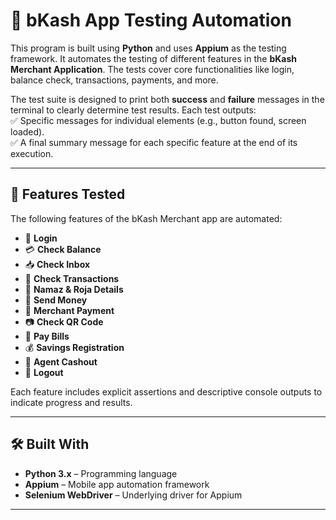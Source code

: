 # 📱 bKash App Testing Automation

This program is built using **Python** and uses **Appium** as the testing framework. It automates the testing of different features in the **bKash Merchant Application**. The tests cover core functionalities like login, balance check, transactions, payments, and more.  

The test suite is designed to print both **success** and **failure** messages in the terminal to clearly determine test results. Each test outputs:  
✅ Specific messages for individual elements (e.g., button found, screen loaded).  
✅ A final summary message for each specific feature at the end of its execution.

---

## 🚀 Features Tested

The following features of the bKash Merchant app are automated:  

- 🔐 **Login**  
- 💳 **Check Balance**  
- 📥 **Check Inbox**  
- 📜 **Check Transactions**  
- 🕌 **Namaz & Roja Details**  
- 💸 **Send Money**  
- 🏪 **Merchant Payment**  
- 📷 **Check QR Code**  
- 🧾 **Pay Bills**  
- 💰 **Savings Registration**  
- 🏧 **Agent Cashout**  
- 🚪 **Logout**  

Each feature includes explicit assertions and descriptive console outputs to indicate progress and results.

---

## 🛠️ Built With

- **Python 3.x** – Programming language
- **Appium** – Mobile app automation framework
- **Selenium WebDriver** – Underlying driver for Appium

---
